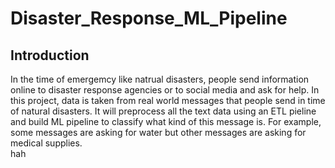 # Disaster_Response_ML_Pipeline

## Introduction
In the time of emergemcy like natrual disasters, people send information online to disaster response agencies or to social media and ask for help. In this project, data is taken from real world messages that people send in time of natural disasters. It will preprocess all the text data using an ETL pieline and build ML pipeline to classify what kind of this message is. For example, some messages are asking for water but other messages are asking for medical supplies.\
hah
